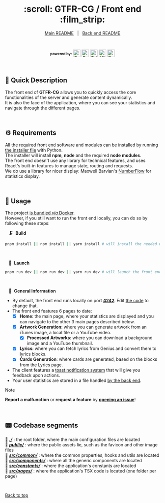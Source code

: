 <div align="center" id="top">
  <h1>:scroll: GTFR-CG / Front end :film_strip:</h1>
</div>

<div align="center">
  <a href="https://github.com/Thomas-Fernandes/GTFR-CG/blob/develop/README.md">Main README</a> &#xa0; | &#xa0;
  <a href="https://github.com/Thomas-Fernandes/GTFR-CG/blob/develop/server/README.md">Back end README</a>
</div>

&#xa0;

<div align="center">
  <sup><b>powered by:</b></sup>
  <a href="#top"><img alt="TypeScript version" src="https://img.shields.io/badge/TypeScript-5.7.2-2d79c7?logo=typescript" height="24px" /></a>
  <a href="#top"><img alt="React version" src="https://img.shields.io/badge/React-19-5dd2f3?logo=react" height="24px" /></a>
  <a href="#top"><img alt="Tailwind version" src="https://img.shields.io/badge/Tailwind-3.4-06b6d4?logo=tailwindcss" height="24px" /></a>
  <a href="#top"><img alt="Vite version" src="https://img.shields.io/badge/Vite-6-fdd835?logo=vite" height="24px" /></a>
  <a href="#top"><img title="Docker" alt="Docker" src="https://raw.githubusercontent.com/mallowigi/iconGenerator/master/assets/icons/files/docker.svg" height="24px" /></a>
</div>

&#xa0;

## :memo: Quick Description

The front end of **GTFR-CG** allows you to quickly access the core functionalities of the server and generate content dynamically.  
It is also the face of the application, where you can see your statistics and navigate through the different pages.  

&#xa0;

## :gear: Requirements

All the required front end software and modules can be installed by running [the installer file](https://github.com/Thomas-Fernandes/GTFR-CG/blob/develop/installer.py) with Python.  
The installer will install **npm**, **node** and the required **node modules**.  
The front end doesn't use any library for technical features, and uses React's built-in features to manage state, routing and requests.  
We do use a library for nicer display: Maxwell Barvian's [NumberFlow](https://number-flow.barvian.me/) for statistics display.

&#xa0;

## :movie_camera: Usage

The project [is bundled *via* Docker](../README.md).  
However, if you still want to run the front end locally, you can do so by following these steps:

&nbsp;&nbsp; :clamp:&nbsp; **Build**

``` bash
pnpm install || npm install || yarn install # will install the needed node modules
```

&#xa0;

&nbsp;&nbsp; :rocket:&nbsp; **Launch**

``` bash
pnpm run dev || npm run dev || yarn run dev # will launch the front end of the application
```

&#xa0;

&nbsp;&nbsp; :bookmark_tabs:&nbsp; **General Information**

- By default, the front end runs locally on port [**4242**](http://localhost:4242). Edit [the code](./src/constants/paths.ts) to change that.
- The front end features 6 pages to date:
  - [x] **Home**: the main page, where your statistics are displayed and you can navigate to the other 3 main pages described below.
  - [x] **Artwork Generation**: where you can generate artwork from an iTunes image, a local file or a YouTube video.
    - [x] **Processed Artworks**: where you can download a background image and a YouTube thumbnail.
  - [x] **Lyrics**: where you can fetch lyrics from Genius and convert them to lyrics blocks.
  - [x] **Cards Generation**: where cards are generated, based on the blocks from the Lyrics page.
- The client features a [toast notification system](https://web.dev/articles/building/a-toast-component) that will give you feedback upon actions.
- Your user statistics are stored in a file handled [by the back end](https://github.com/Thomas-Fernandes/GTFR-CG/blob/develop/server/README.md).

> [!NOTE]
> **Report a malfunction** or **request a feature** by [**opening an issue**](https://github.com/Thomas-Fernandes/GTFR/issues)!

&#xa0;

## :pager: Codebase segments

:file_folder: [***./***](https://github.com/Thomas-Fernandes/GTFR-CG/tree/develop/client) : the root folder, where the main configuration files are located  
:file_folder: [***public/***](https://github.com/Thomas-Fernandes/GTFR-CG/tree/develop/client/public) : where the public assets lie, such as the favicon and other image files  
:file_folder: [***src/common/***](https://github.com/Thomas-Fernandes/GTFR-CG/tree/develop/client/src/common) : where the common properties, hooks and utils are located  
:file_folder: [***src/components/***](https://github.com/Thomas-Fernandes/GTFR-CG/tree/develop/client/src/components) : where all the generic components are located  
:file_folder: [***src/constants/***](https://github.com/Thomas-Fernandes/GTFR-CG/tree/develop/client/src/constants) : where the application's constants are located  
:file_folder: [***src/pages/***](https://github.com/Thomas-Fernandes/GTFR-CG/tree/develop/client/src/pages) : where the application's TSX code is located (one folder per page)

<br />

[Back to top](#top)
